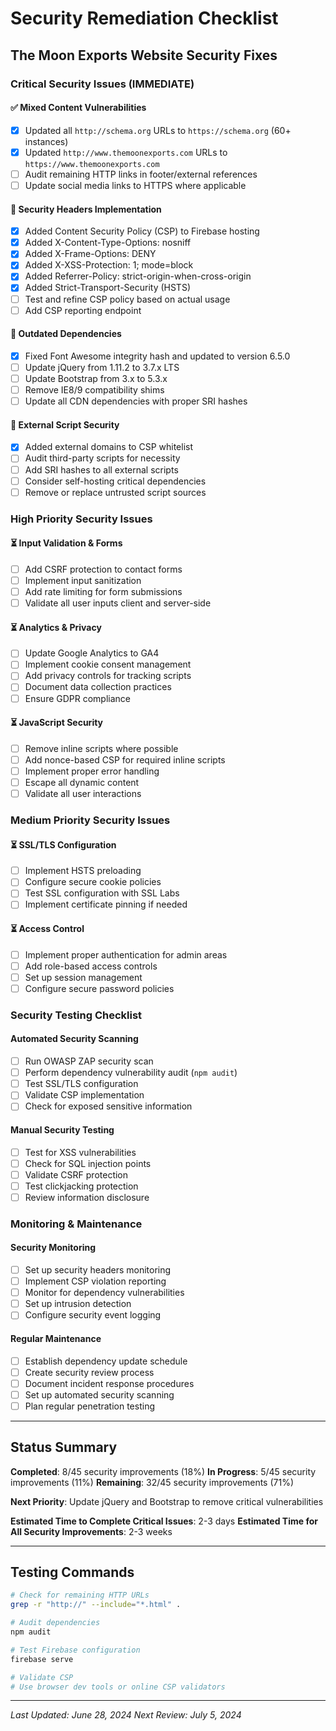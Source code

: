 # Security Remediation Checklist
## The Moon Exports Website Security Fixes

### Critical Security Issues (IMMEDIATE)

#### ✅ Mixed Content Vulnerabilities
- [x] Updated all `http://schema.org` URLs to `https://schema.org` (60+ instances)
- [x] Updated `http://www.themoonexports.com` URLs to `https://www.themoonexports.com`
- [ ] Audit remaining HTTP links in footer/external references
- [ ] Update social media links to HTTPS where applicable

#### 🔄 Security Headers Implementation
- [x] Added Content Security Policy (CSP) to Firebase hosting
- [x] Added X-Content-Type-Options: nosniff
- [x] Added X-Frame-Options: DENY
- [x] Added X-XSS-Protection: 1; mode=block
- [x] Added Referrer-Policy: strict-origin-when-cross-origin
- [x] Added Strict-Transport-Security (HSTS)
- [ ] Test and refine CSP policy based on actual usage
- [ ] Add CSP reporting endpoint

#### 🔄 Outdated Dependencies
- [x] Fixed Font Awesome integrity hash and updated to version 6.5.0
- [ ] Update jQuery from 1.11.2 to 3.7.x LTS
- [ ] Update Bootstrap from 3.x to 5.3.x
- [ ] Remove IE8/9 compatibility shims
- [ ] Update all CDN dependencies with proper SRI hashes

#### 🔄 External Script Security
- [x] Added external domains to CSP whitelist
- [ ] Audit third-party scripts for necessity
- [ ] Add SRI hashes to all external scripts
- [ ] Consider self-hosting critical dependencies
- [ ] Remove or replace untrusted script sources

### High Priority Security Issues

#### ⏳ Input Validation & Forms
- [ ] Add CSRF protection to contact forms
- [ ] Implement input sanitization
- [ ] Add rate limiting for form submissions
- [ ] Validate all user inputs client and server-side

#### ⏳ Analytics & Privacy
- [ ] Update Google Analytics to GA4
- [ ] Implement cookie consent management
- [ ] Add privacy controls for tracking scripts
- [ ] Document data collection practices
- [ ] Ensure GDPR compliance

#### ⏳ JavaScript Security
- [ ] Remove inline scripts where possible
- [ ] Add nonce-based CSP for required inline scripts
- [ ] Implement proper error handling
- [ ] Escape all dynamic content
- [ ] Validate all user interactions

### Medium Priority Security Issues

#### ⏳ SSL/TLS Configuration
- [ ] Implement HSTS preloading
- [ ] Configure secure cookie policies
- [ ] Test SSL configuration with SSL Labs
- [ ] Implement certificate pinning if needed

#### ⏳ Access Control
- [ ] Implement proper authentication for admin areas
- [ ] Add role-based access controls
- [ ] Set up session management
- [ ] Configure secure password policies

### Security Testing Checklist

#### Automated Security Scanning
- [ ] Run OWASP ZAP security scan
- [ ] Perform dependency vulnerability audit (`npm audit`)
- [ ] Test SSL/TLS configuration
- [ ] Validate CSP implementation
- [ ] Check for exposed sensitive information

#### Manual Security Testing
- [ ] Test for XSS vulnerabilities
- [ ] Check for SQL injection points
- [ ] Validate CSRF protection
- [ ] Test clickjacking protection
- [ ] Review information disclosure

### Monitoring & Maintenance

#### Security Monitoring
- [ ] Set up security headers monitoring
- [ ] Implement CSP violation reporting
- [ ] Monitor for dependency vulnerabilities
- [ ] Set up intrusion detection
- [ ] Configure security event logging

#### Regular Maintenance
- [ ] Establish dependency update schedule
- [ ] Create security review process
- [ ] Document incident response procedures
- [ ] Set up automated security scanning
- [ ] Plan regular penetration testing

---

## Status Summary

**Completed**: 8/45 security improvements (18%)
**In Progress**: 5/45 security improvements (11%)
**Remaining**: 32/45 security improvements (71%)

**Next Priority**: Update jQuery and Bootstrap to remove critical vulnerabilities

**Estimated Time to Complete Critical Issues**: 2-3 days
**Estimated Time for All Security Improvements**: 2-3 weeks

---

## Testing Commands

```bash
# Check for remaining HTTP URLs
grep -r "http://" --include="*.html" .

# Audit dependencies
npm audit

# Test Firebase configuration
firebase serve

# Validate CSP
# Use browser dev tools or online CSP validators
```

---

*Last Updated: June 28, 2024*
*Next Review: July 5, 2024*